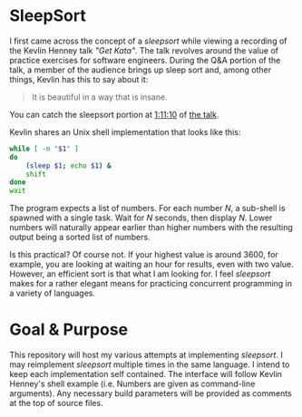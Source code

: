# SleepSort

I first came across the concept of a _sleepsort_ while viewing a recording of
the Kevlin Henney talk _"Get Kata"_. The talk revolves around the value of
practice exercises for software engineers. During the Q&A portion of the talk,
a member of the audience brings up sleep sort and, among other things, Kevlin
has this to say about it:

> It is beautiful in a way that is insane.

You can catch the sleepsort portion at [1:11:10](https://www.youtube.com/watch?v=_M4o0ExLQCs&feature=youtu.be&t=4270) of [the talk](https://www.youtube.com/watch?v=_M4o0ExLQCs).

Kevlin shares an Unix shell implementation that looks like this:

```sh
while [ -n "$1" ]
do
    (sleep $1; echo $1) &
    shift
done
wait
```

The program expects a list of numbers. For each number _N_, a sub-shell is
spawned with a single task. Wait for _N_ seconds, then display _N_. Lower
numbers will naturally appear earlier than higher numbers with the resulting
output being a sorted list of numbers.

Is this practical? Of course not. If your highest value is around 3600, for
example, you are looking at waiting an hour for results, even with two value.
However, an efficient sort is that what I am looking for. I feel _sleepsort_
makes for a rather elegant means for  practicing concurrent programming in a
variety of languages.

# Goal & Purpose

This repository will host my various attempts at implementing _sleepsort_.
I may reimplement _sleepsort_ multiple times in the same language. I intend
to keep each implementation self contained. The interface will follow Kevlin
Henney's shell example (i.e. Numbers are given as command-line arguments).
Any necessary build parameters will be provided as comments at the top of
source files.
